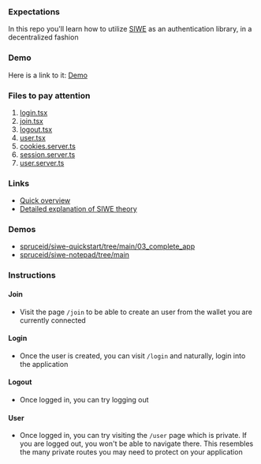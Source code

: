### Expectations
In this repo you'll learn how to utilize [SIWE](https://docs.login.xyz/general-information/siwe-overview) as an authentication library, in a decentralized fashion

### Demo
Here is a link to it: [Demo](https://remix-siwe-demo.pages.dev/)

### Files to pay attention
1. [login.tsx](/app/routes/login.tsx)
2. [join.tsx](/app/routes/join.tsx)
3. [logout.tsx](/app/routes/logout.tsx)
4. [user.tsx](/app/routes/user.tsx)
5. [cookies.server.ts](/app/utils/cookies.server.ts)
6. [session.server.ts](/app/utils/session.server.ts)
7. [user.server.ts](/app/models/user.server.ts)

### Links
- [Quick overview](https://docs.login.xyz/general-information/siwe-overview)
- [Detailed explanation of SIWE theory](https://docs.login.xyz/general-information/siwe-overview/eip-4361)

### Demos
- [spruceid/siwe-quickstart/tree/main/03_complete_app](https://github.com/spruceid/siwe-quickstart/tree/main/03_complete_app)
- [spruceid/siwe-notepad/tree/main](https://github.com/spruceid/siwe-notepad/tree/main)

### Instructions

#### Join
- Visit the page `/join` to be able to create an user from the wallet you are currently connected

#### Login
- Once the user is created, you can visit `/login` and naturally, login into the application

#### Logout
- Once logged in, you can try logging out

#### User
- Once logged in, you can try visiting the `/user` page which is private. If you are logged out, you won't be able to navigate there. This resembles the many private routes you may need to protect on your application

